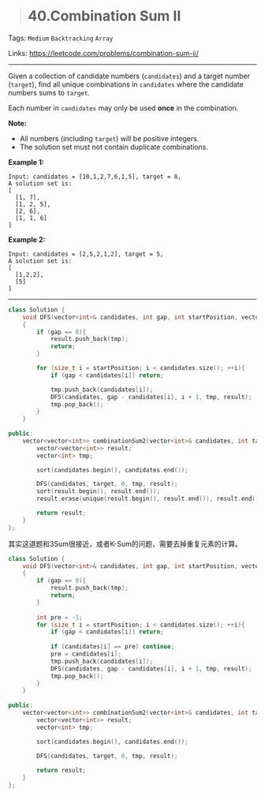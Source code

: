 > # 40.Combination Sum II

Tags: `Medium` `Backtracking` `Array`

Links: <https://leetcode.com/problems/combination-sum-ii/>

---

Given a collection of candidate numbers (`candidates`) and a target number (`target`), find all unique combinations in `candidates` where the candidate numbers sums to `target`.

Each number in `candidates` may only be used **once** in the combination.

**Note:**

- All numbers (including `target`) will be positive integers.
- The solution set must not contain duplicate combinations.

**Example 1:**

```
Input: candidates = [10,1,2,7,6,1,5], target = 8,
A solution set is:
[
  [1, 7],
  [1, 2, 5],
  [2, 6],
  [1, 1, 6]
]
```

**Example 2:**

```
Input: candidates = [2,5,2,1,2], target = 5,
A solution set is:
[
  [1,2,2],
  [5]
]
```

---

```c++
class Solution {
    void DFS(vector<int>& candidates, int gap, int startPosition, vector<int> &tmp, vector<vector<int>> &result)
    {
        if (gap == 0){
            result.push_back(tmp);
            return;
        }

        for (size_t i = startPosition; i < candidates.size(); ++i){
            if (gap < candidates[i]) return; 

            tmp.push_back(candidates[i]);
            DFS(candidates, gap - candidates[i], i + 1, tmp, result);
            tmp.pop_back();
        }
    }
    
public:
    vector<vector<int>> combinationSum2(vector<int>& candidates, int target) {
        vector<vector<int>> result;
        vector<int> tmp;

        sort(candidates.begin(), candidates.end());

        DFS(candidates, target, 0, tmp, result);
        sort(result.begin(), result.end());
        result.erase(unique(result.begin(), result.end()), result.end());

        return result;
    }
};
```

其实这道题和3Sum很接近，或者K-Sum的问题，需要去掉重复元素的计算。

```c++
class Solution {
    void DFS(vector<int>& candidates, int gap, int startPosition, vector<int> &tmp, vector<vector<int>> &result)
    {
        if (gap == 0){
            result.push_back(tmp);
            return;
        }
        
        int pre = -1;
        for (size_t i = startPosition; i < candidates.size(); ++i){
            if (gap < candidates[i]) return; 
            
            if (candidates[i] == pre) continue;
            pre = candidates[i];
            tmp.push_back(candidates[i]);
            DFS(candidates, gap - candidates[i], i + 1, tmp, result);
            tmp.pop_back();
        }
    }
    
public:
    vector<vector<int>> combinationSum2(vector<int>& candidates, int target) {
        vector<vector<int>> result;
        vector<int> tmp;

        sort(candidates.begin(), candidates.end());

        DFS(candidates, target, 0, tmp, result);
    
        return result;
    }
};
```

